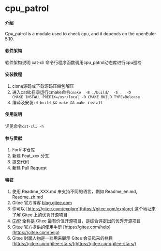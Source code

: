 # cpu_patrol

#### 介绍
Cpu_patrol is a module  used to check cpu, and it depends on the openEuler 5.10.

#### 软件架构
软件架构说明
cat-cli 命令行程序函数调用cpu_patrol动态库进行cpu巡检

#### 安装教程

1.  clone源码或下载源码压缩包解压
2.  进入catlib目录运行cmake命令`cmake  -B ./build/  -S .  -D CMAKE_INSTALL_PREFIX=/usr/local -D CMAKE_BUILD_TYPE=Release`
3.  编译及安装`cd build && make && make install`

#### 使用说明

详见命令`cat-cli -h`

#### 参与贡献

1.  Fork 本仓库
2.  新建 Feat_xxx 分支
3.  提交代码
4.  新建 Pull Request


#### 特技

1.  使用 Readme\_XXX.md 来支持不同的语言，例如 Readme\_en.md, Readme\_zh.md
2.  Gitee 官方博客 [blog.gitee.com](https://blog.gitee.com)
3.  你可以 [https://gitee.com/explore](https://gitee.com/explore) 这个地址来了解 Gitee 上的优秀开源项目
4.  [GVP](https://gitee.com/gvp) 全称是 Gitee 最有价值开源项目，是综合评定出的优秀开源项目
5.  Gitee 官方提供的使用手册 [https://gitee.com/help](https://gitee.com/help)
6.  Gitee 封面人物是一档用来展示 Gitee 会员风采的栏目 [https://gitee.com/gitee-stars/](https://gitee.com/gitee-stars/)
